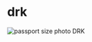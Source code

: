 # drk
![passport size photo DRK](https://github.com/ravikumarjadhav448/drk/assets/108578236/c9d02b27-693a-4dc7-ad90-057cf7873a30)
